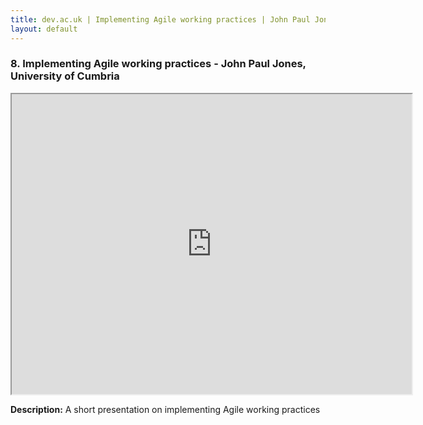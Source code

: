 ```yaml
---
title: dev.ac.uk | Implementing Agile working practices | John Paul Jones, University of Cumbria
layout: default
---
```


### 8. Implementing Agile working practices - John Paul Jones, University of Cumbria

<iframe src="https://drive.google.com/file/d/1lnCChTOJxnVfTCTiQG6x4GMIM3keWipN/preview" width="640" height="480"></iframe>

**Description:** A short presentation on implementing Agile working practices

